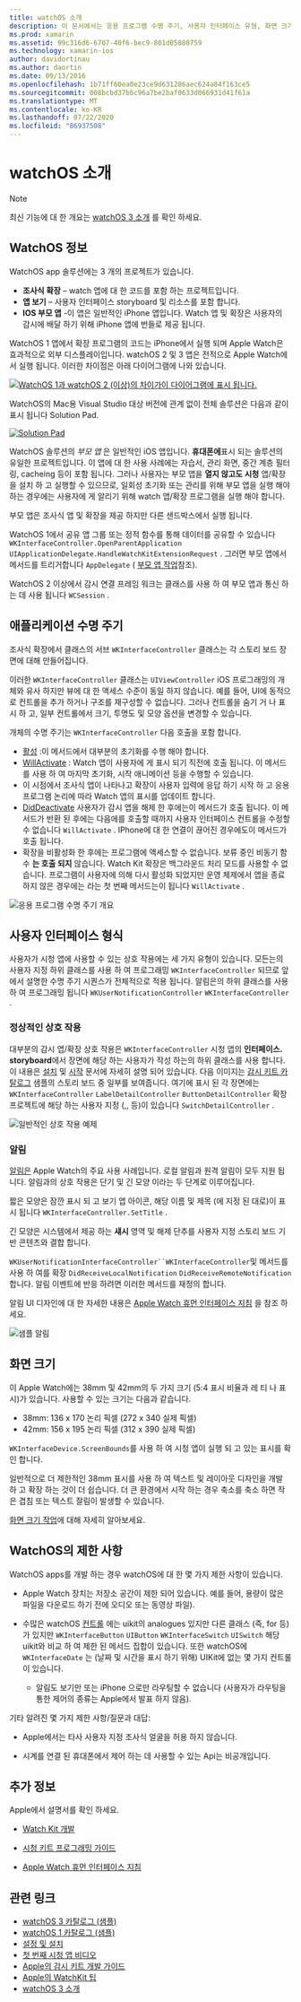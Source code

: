 ```yaml
---
title: watchOS 소개
description: 이 문서에서는 응용 프로그램 수명 주기, 사용자 인터페이스 유형, 화면 크기, 제한 사항 등에 대해 설명 하는 watchOS의 개요를 제공 합니다.
ms.prod: xamarin
ms.assetid: 99c316d6-6707-40f6-bec9-801d05888759
ms.technology: xamarin-ios
author: davidortinau
ms.author: daortin
ms.date: 09/13/2016
ms.openlocfilehash: 1b71ff60ea0e23ce9d631286aec624a84f163ce5
ms.sourcegitcommit: 008bcbd37b6c96a7be2baf0633d066931d41f61a
ms.translationtype: MT
ms.contentlocale: ko-KR
ms.lasthandoff: 07/22/2020
ms.locfileid: "86937508"
---
```

# <a name="introduction-to-watchos"></a>watchOS 소개

> [!NOTE]
> 최신 기능에 대 한 개요는 [watchOS 3 소개](~/ios/watchos/platform/introduction-to-watchos3/index.md) 를 확인 하세요.

## <a name="about-watchos"></a>WatchOS 정보

WatchOS app 솔루션에는 3 개의 프로젝트가 있습니다.

- **조사식 확장** – watch 앱에 대 한 코드를 포함 하는 프로젝트입니다.
- **앱 보기** – 사용자 인터페이스 storyboard 및 리소스를 포함 합니다.
- **IOS 부모 앱** -이 앱은 일반적인 iPhone 앱입니다. Watch 앱 및 확장은 사용자의 감시에 배달 하기 위해 iPhone 앱에 번들로 제공 됩니다.

WatchOS 1 앱에서 확장 프로그램의 코드는 iPhone에서 실행 되며 Apple Watch은 효과적으로 외부 디스플레이입니다. watchOS 2 및 3 앱은 전적으로 Apple Watch에서 실행 됩니다. 이러한 차이점은 아래 다이어그램에 나와 있습니다.

[![WatchOS 1과 watchOS 2 (이상)의 차이가이 다이어그램에 표시 됩니다.](intro-to-watchos-images/arch-sml.png)](intro-to-watchos-images/arch.png#lightbox)

WatchOS의 Mac용 Visual Studio 대상 버전에 관계 없이 전체 솔루션은 다음과 같이 표시 됩니다 Solution Pad.

[![Solution Pad](intro-to-watchos-images/projectstructure-sml.png)](intro-to-watchos-images/projectstructure.png#lightbox)

WatchOS 솔루션의 *부모 앱* 은 일반적인 iOS 앱입니다. **휴대폰에**표시 되는 솔루션의 유일한 프로젝트입니다. 이 앱에 대 한 사용 사례에는 자습서, 관리 화면, 중간 계층 필터링, cacheing 등이 포함 됩니다. 그러나 사용자는 부모 앱을 **열지 않고도 시청** 앱/확장을 설치 하 고 실행할 수 있으므로, 일회성 초기화 또는 관리를 위해 부모 앱을 실행 해야 하는 경우에는 사용자에 게 알리기 위해 watch 앱/확장 프로그램을 실행 해야 합니다.

부모 앱은 조사식 앱 및 확장을 제공 하지만 다른 샌드박스에서 실행 됩니다.

WatchOS 1에서 공유 앱 그룹 또는 정적 함수를 통해 데이터를 공유할 수 있습니다 `WKInterfaceController.OpenParentApplication` `UIApplicationDelegate.HandleWatchKitExtensionRequest` . 그러면 부모 앱에서 메서드를 트리거합니다 `AppDelegate` ( [부모 앱 작업](~/ios/watchos/app-fundamentals/parent-app.md)참조).

WatchOS 2 이상에서 감시 연결 프레임 워크는 클래스를 사용 하 여 부모 앱과 통신 하는 데 사용 됩니다 `WCSession` .

## <a name="application-lifecycle"></a>애플리케이션 수명 주기

조사식 확장에서 클래스의 서브 `WKInterfaceController` 클래스는 각 스토리 보드 장면에 대해 만들어집니다.

이러한 `WKInterfaceController` 클래스는 `UIViewController` iOS 프로그래밍의 개체와 유사 하지만 뷰에 대 한 액세스 수준이 동일 하지 않습니다.
예를 들어, UI에 동적으로 컨트롤을 추가 하거나 구조를 재구성할 수 없습니다.
그러나 컨트롤을 숨기 거 나 표시 하 고, 일부 컨트롤에서 크기, 투명도 및 모양 옵션을 변경할 수 있습니다.

개체의 수명 주기는 `WKInterfaceController` 다음 호출을 포함 합니다.

- [활성](xref:WatchKit.WKInterfaceController.Awake*) :이 메서드에서 대부분의 초기화를 수행 해야 합니다.
- [WillActivate](xref:WatchKit.WKInterfaceController.WillActivate) : Watch 앱이 사용자에 게 표시 되기 직전에 호출 됩니다. 이 메서드를 사용 하 여 마지막 초기화, 시작 애니메이션 등을 수행할 수 있습니다.
- 이 시점에서 조사식 앱이 나타나고 확장이 사용자 입력에 응답 하기 시작 하 고 응용 프로그램 논리에 따라 Watch 앱의 표시를 업데이트 합니다.
- [DidDeactivate](xref:WatchKit.WKInterfaceController.DidDeactivate) 사용자가 감시 앱을 해제 한 후에는이 메서드가 호출 됩니다. 이 메서드가 반환 된 후에는 다음에를 호출할 때까지 사용자 인터페이스 컨트롤을 수정할 수 없습니다 `WillActivate` . IPhone에 대 한 연결이 끊어진 경우에도이 메서드가 호출 됩니다.
- 확장을 비활성화 한 후에는 프로그램에 액세스할 수 없습니다. 보류 중인 비동기 함수 **는 호출 되지** 않습니다. Watch Kit 확장은 백그라운드 처리 모드를 사용할 수 없습니다. 프로그램이 사용자에 의해 다시 활성화 되었지만 운영 체제에서 앱을 종료 하지 않은 경우에는 라는 첫 번째 메서드는이 됩니다 `WillActivate` .

![응용 프로그램 수명 주기 개요](intro-to-watchos-images/wkinterfacecontrollerlifecycle.png)

## <a name="types-of-user-interface"></a>사용자 인터페이스 형식

사용자가 시청 앱에 사용할 수 있는 상호 작용에는 세 가지 유형이 있습니다.
모든는의 사용자 지정 하위 클래스를 사용 하 여 프로그래밍 `WKInterfaceController` 되므로 앞에서 설명한 수명 주기 시퀀스가 전체적으로 적용 됩니다. 알림은의 하위 클래스를 사용 하 여 프로그래밍 됩니다 `WKUserNotificationController` `WKInterfaceController` .

### <a name="normal-interaction"></a>정상적인 상호 작용

대부분의 감시 앱/확장 상호 작용은 `WKInterfaceController` 시청 앱의 **인터페이스. storyboard**에서 장면에 해당 하는 사용자가 작성 하는의 하위 클래스를 사용 합니다. 이 내용은 [설치](~/ios/watchos/get-started/installation.md) 및 [시작](~/ios/watchos/get-started/index.md) 문서에 자세히 설명 되어 있습니다.
다음 이미지는 [감시 키트 카탈로그](https://docs.microsoft.com/samples/xamarin/ios-samples/watchos-watchkitcatalog) 샘플의 스토리 보드 중 일부를 보여줍니다. 여기에 표시 된 각 장면에는 `WKInterfaceController` `LabelDetailController` `ButtonDetailController` 확장 프로젝트에 해당 하는 사용자 지정 (,, 등)이 있습니다 `SwitchDetailController` .

![일반적인 상호 작용 예제](intro-to-watchos-images/scenes.png)

### <a name="notifications"></a>알림

[알림은](~/ios/watchos/platform/notifications.md) Apple Watch의 주요 사용 사례입니다. 로컬 알림과 원격 알림이 모두 지원 됩니다. 알림과의 상호 작용은 단기 및 긴 모양 이라는 두 단계로 이루어집니다.

짧은 모양은 잠깐 표시 되 고 보기 앱 아이콘, 해당 이름 및 제목 (에 지정 된 대로)이 표시 됩니다 `WKInterfaceController.SetTitle` .

긴 모양은 시스템에서 제공 하는 **섀시** 영역 및 해제 단추를 사용자 지정 스토리 보드 기반 콘텐츠와 결합 합니다.

`WKUserNotificationInterfaceController``WKInterfaceController`및 메서드를 사용 하 여를 확장 `DidReceiveLocalNotification` `DidReceiveRemoteNotification` 합니다.
알림 이벤트에 반응 하려면 이러한 메서드를 재정의 합니다.

알림 UI 디자인에 대 한 자세한 내용은 [Apple Watch 휴먼 인터페이스 지침](https://developer.apple.com/library/prerelease/ios/documentation/UserExperience/Conceptual/WatchHumanInterfaceGuidelines/Notifications.html#//apple_ref/doc/uid/TP40014992-CH20-SW1) 을 참조 하세요.

![샘플 알림](intro-to-watchos-images/notifications.png)

## <a name="screen-sizes"></a>화면 크기

이 Apple Watch에는 38mm 및 42mm의 두 가지 크기 (5:4 표시 비율과 레 티 나 표시)가 있습니다. 사용할 수 있는 크기는 다음과 같습니다.

- 38mm: 136 x 170 논리 픽셀 (272 x 340 실제 픽셀)
- 42mm: 156 x 195 논리 픽셀 (312 x 390 실제 픽셀)

`WKInterfaceDevice.ScreenBounds`를 사용 하 여 시청 앱이 실행 되 고 있는 표시를 확인 합니다.

일반적으로 더 제한적인 38mm 표시를 사용 하 여 텍스트 및 레이아웃 디자인을 개발 하 고 확장 하는 것이 더 쉽습니다.
더 큰 환경에서 시작 하는 경우 축소를 축소 하면 작은 겹침 또는 텍스트 잘림이 발생할 수 있습니다.

[화면 크기 작업](~/ios/watchos/app-fundamentals/screen-sizes.md)에 대해 자세히 알아보세요.

## <a name="limitations-of-watchos"></a>WatchOS의 제한 사항

WatchOS apps를 개발 하는 경우 watchOS에 대 한 몇 가지 제한 사항이 있습니다.

- Apple Watch 장치는 저장소 공간이 제한 되어 있습니다. 예를 들어, 용량이 많은 파일을 다운로드 하기 전에 오디오 또는 동영상 파일).

- 수많은 watchOS [컨트롤](~/ios/watchos/user-interface/index.md) 에는 uikit의 analogues 있지만 다른 클래스 (즉, for 등)가 있지만 `WKInterfaceButton` `UIButton` `WKInterfaceSwitch` `UISwitch` 해당 uikit와 비교 하 여 제한 된 메서드 집합이 있습니다. 또한 watchOS에 `WKInterfaceDate` 는 (날짜 및 시간을 표시 하기 위해) UIKit에 없는 몇 가지 컨트롤이 있습니다.

  - 알림도 보기만 또는 iPhone 으로만 라우팅할 수 없습니다 (사용자가 라우팅을 통한 제어의 종류는 Apple에서 발표 하지 않음).

기타 알려진 몇 가지 제한 사항/질문과 대답:

- Apple에서는 타사 사용자 지정 조사식 얼굴을 허용 하지 않습니다.

- 시계를 연결 된 휴대폰에서 제어 하는 데 사용할 수 있는 Api는 비공개입니다.

## <a name="further-reading"></a>추가 정보

Apple에서 설명서를 확인 하세요.

- [Watch Kit 개발](https://developer.apple.com/library/prerelease/ios/documentation/General/Conceptual/WatchKitProgrammingGuide/index.html#//apple_ref/doc/uid/TP40014969-CH8-SW1)

- [시청 키트 프로그래밍 가이드](https://developer.apple.com/library/prerelease/ios/documentation/General/Conceptual/WatchKitProgrammingGuide/DesigningaWatchKitApp.html)

- [Apple Watch 휴먼 인터페이스 지침](https://developer.apple.com/library/prerelease/ios/documentation/UserExperience/Conceptual/WatchHumanInterfaceGuidelines/index.html#//apple_ref/doc/uid/TP40014992-CH3-SW1)

## <a name="related-links"></a>관련 링크

- [watchOS 3 카탈로그 (샘플)](https://docs.microsoft.com/samples/xamarin/ios-samples/watchos-watchkitcatalog)
- [watchOS 1 카탈로그 (샘플)](https://docs.microsoft.com/samples/xamarin/ios-samples/watchos-watchkitcatalog)
- [설정 및 설치](~/ios/watchos/get-started/installation.md)
- [첫 번째 시청 앱 비디오](https://blog.xamarin.com/your-first-watch-kit-app/)
- [Apple의 감시 키트 개발 가이드](https://developer.apple.com/library/prerelease/ios/documentation/General/Conceptual/WatchKitProgrammingGuide/index.html)
- [Apple의 WatchKit 팁](https://developer.apple.com/watchkit/tips/)
- [watchOS 3 소개](~/ios/watchos/platform/introduction-to-watchos3/index.md)
